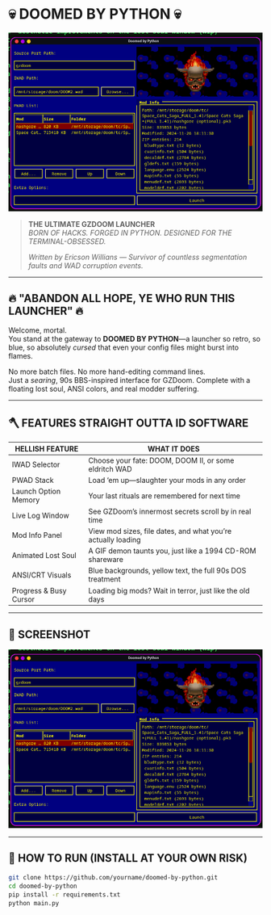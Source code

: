 # 💀 DOOMED BY PYTHON 💀

![screenshot](./assets/screenshot.png)

> **THE ULTIMATE GZDOOM LAUNCHER**  
> _BORN OF HACKS. FORGED IN PYTHON. DESIGNED FOR THE TERMINAL-OBSESSED._  
>  
> _Written by Ericson Willians — Survivor of countless segmentation faults and WAD corruption events._

---

## 🔥 "ABANDON ALL HOPE, YE WHO RUN THIS LAUNCHER" 🔥

Welcome, mortal.  
You stand at the gateway to **DOOMED BY PYTHON**—a launcher so retro, so blue, so absolutely *cursed* that even your config files might burst into flames.

No more batch files. No more hand-editing command lines.  
Just a *searing*, 90s BBS-inspired interface for GZDoom. Complete with a floating lost soul, ANSI colors, and real modder suffering.

---

## 🪓 FEATURES STRAIGHT OUTTA ID SOFTWARE

| **HELLISH FEATURE**         | **WHAT IT DOES**                                         |
|----------------------------|----------------------------------------------------------|
| IWAD Selector              | Choose your fate: DOOM, DOOM II, or some eldritch WAD    |
| PWAD Stack                 | Load ‘em up—slaughter your mods in any order             |
| Launch Option Memory       | Your last rituals are remembered for next time           |
| Live Log Window            | See GZDoom’s innermost secrets scroll by in real time    |
| Mod Info Panel             | View mod sizes, file dates, and what you’re actually loading |
| Animated Lost Soul         | A GIF demon taunts you, just like a 1994 CD-ROM shareware |
| ANSI/CRT Visuals           | Blue backgrounds, yellow text, the full 90s DOS treatment|
| Progress & Busy Cursor     | Loading big mods? Wait in terror, just like the old days |

---

## 📸 SCREENSHOT

![DOOMED BY PYTHON in all its hellish glory](./assets/screenshot.png)

---

## 🚀 HOW TO RUN (INSTALL AT YOUR OWN RISK)

```bash
git clone https://github.com/yourname/doomed-by-python.git
cd doomed-by-python
pip install -r requirements.txt
python main.py
